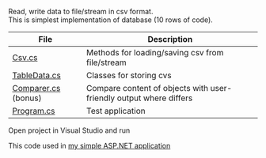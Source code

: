 Read, write data to file/stream in csv format.  
This is simplest implementation of database (10 rows of code).

 File | Description
 --- | --- 
 [Csv.cs](Csv.cs) | Methods for loading/saving csv from file/stream
 [TableData.cs](TableData.cs) | Classes for storing cvs
 [Comparer.cs](Comparer.cs) (bonus) | Compare content of objects with user-friendly output where differs
 [Program.cs](Program.cs) | Test application 

Open project in Visual Studio and run

This code used in [my simple ASP.NET application](https://github.com/miptleha/asp-braveland)
